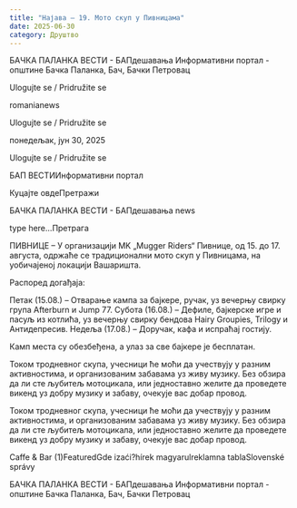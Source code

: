 ```yaml
---
title: "Најава – 19. Мото скуп у Пивницама"
date: 2025-06-30
category: Друштво
---
```


БАЧКА ПАЛАНКА ВЕСТИ - БАПдешавања Информативни портал - општине Бачка Паланка, Бач, Бачки Петровац

Ulogujte se / Pridružite se

romanianews

Ulogujte se / Pridružite se

понедељак, јун 30, 2025

Ulogujte se / Pridružite se

БАП ВЕСТИИнформативни портал

Куцајте овдеПретражи

БАЧКА ПАЛАНКА ВЕСТИ - БАПдешавања news

type here...Претрага

ПИВНИЦЕ – У организацији MK „Mugger Riders“ Пивнице, од 15. до 17. августа, одржаће се традиционални мото скуп у Пивницама, на уобичајеној локацији Вашаришта. 

Распоред догађаја:

Петак (15.08.) – Отварање кампа за бајкере, ручак, уз вечерњу свирку група Afterburn и Jump 77.
Субота (16.08.) – Дефиле, бајкерске игре и пасуљ из котлића, уз вечерњу свирку бендова Hairy Groupies, Trilogy и Антидепресив.
Недеља (17.08.) – Доручак, кафа и испраћај гостију.

Камп места су обезбеђена, а улаз за све бајкере је бесплатан.

Током тродневног скупа, учесници ће моћи да учествују у разним активностима, и организованим забавама уз живу музику. Без обзира да ли сте љубитељ мотоцикала, или једноставно желите да проведете викенд уз добру музику и забаву, очекује вас добар провод.

Током тродневног скупа, учесници ће моћи да учествују у разним активностима, и организованим забавама уз живу музику. Без обзира да ли сте љубитељ мотоцикала, или једноставно желите да проведете викенд уз добру музику и забаву, очекује вас добар провод.

Caffe & Bar (1)FeaturedGde izaći?hírek magyarulreklamna tablaSlovenské správy

БАЧКА ПАЛАНКА ВЕСТИ - БАПдешавања Информативни портал - општине Бачка Паланка, Бач, Бачки Петровац
